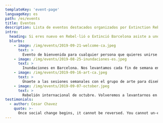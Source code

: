 ```yaml
---
templateKey: 'event-page'
languageKey: es
path: /es/events
title: Eventos
description: Lista de eventos destacados organizados por Extinction Rebellion Barcelona y enlace a nuestro calendario
intro:
  heading: Si eres nuevo en Rebel·lió o Extinció Barcelona asiste a uno de nuestros eventos de bienvenida.
  blurbs:
    - image: /img/events/2019-09-21-welcome-ca.jpeg
      text: >
        Evento de bienvenida para cualquier persona que quieres unirse. Hazte rebel.
    - image: /img/events/2019-08-25-inundaciones-es.jpeg
      text: >
        Inundaciones en Barcelona. Nos levantamos cada fin de semana en un nuevo lugar de la ciudad.
    - image: /img/events/2019-09-16-art-ca.jpeg
      text: >
        Únaete a las sesiones semanales con el grupo de arte para diseñar e imprimir tu propia camisetas, pancartas y más.
    - image: /img/events/2019-09-07-october.jpeg
      text: >
        Rebelión internacional de octubre. Volveremos a levantarnos en ciudades, países y continentes. Ven con nosotros a Madrid.
testimonials:
  - author: Cesar Chavez
    quote: >-
      Once social change begins, it cannot be reversed. You cannot un-educate the person who has learned to read. You cannot humiliate the person who feels pride. You cannot oppress the people who are not afraid anymore. We have seen the future and the future is ours.
---
```

